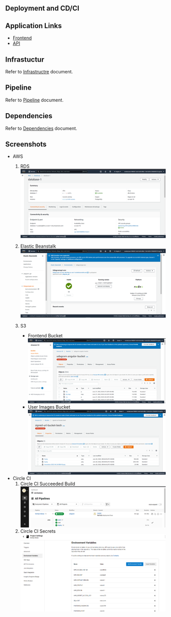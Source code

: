 ## Deployment and CD/CI

## Application Links
- [Frontend](http://udagram-angular-bucket.s3-website-us-east-1.amazonaws.com/)
- [API](https://udagramapi-env.eba-a8n72uje.us-east-1.elasticbeanstalk.com/)

## Infrastuctur
Refer to [Infrastructre](docs/infrastructure.md) document.

## Pipeline
Refer to [Pipeline](docs/pipeline.md) document.

## Dependencies
Refer to [Dependencies](docs/dependancies.md) document.

## Screenshots
- AWS
    1) RDS <img src="images/rds.png">
    2) Elastic Beanstalk <img src="images/eb.png">

    3) S3
        - Frontend Bucket <img src="./images/s3fe.png">
        - User Images Bucket <img src="images/s3.png">
- Circle CI
    1) Circle CI Succeeded Build  <img src="images/cicd.png">
    2) Circle CI Secrets  <img src="images/circle_secrets.png">
